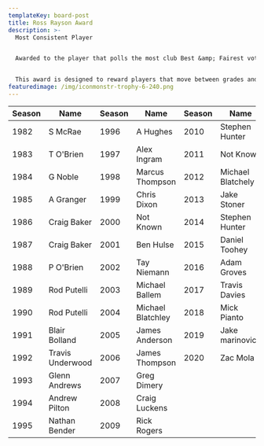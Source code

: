 ```yaml
---
templateKey: board-post
title: Ross Rayson Award
description: >-
  Most Consistent Player


  Awarded to the player that polls the most club Best &amp; Fairest votes across more than one club team.


  This award is designed to reward players that move between grades and to encourage players to play in higher graded teams but still being rewarded by accumulating votes in more than one side.
featuredimage: /img/iconmonstr-trophy-6-240.png
---
```

| **Season** | **Name**         | **Season** | **Name**          | **Season** | **Name**          |
| ---------- | ---------------- | ---------- | ----------------- | ---------- | ----------------- |
| 1982       | S McRae          | 1996       | A Hughes          | 2010       | Stephen Hunter    |
| 1983       | T O&#39;Brien    | 1997       | Alex Ingram       | 2011       | Not Known         |
| 1984       | G Noble          | 1998       | Marcus Thompson   | 2012       | Michael Blatchely |
| 1985       | A Granger        | 1999       | Chris Dixon       | 2013       | Jake Stoner       |
| 1986       | Craig Baker      | 2000       | Not Known         | 2014       | Stephen Hunter    |
| 1987       | Craig Baker      | 2001       | Ben Hulse         | 2015       | Daniel Toohey     |
| 1988       | P O&#39;Brien    | 2002       | Tay Niemann       | 2016       | Adam Groves       |
| 1989       | Rod Putelli      | 2003       | Michael Ballem    | 2017       | Travis Davies     |
| 1990       | Rod Putelli      | 2004       | Michael Blatchley | 2018       | Mick Pianto       |
| 1991       | Blair Bolland    | 2005       | James Anderson    | 2019     | Jake marinovich                   |
| 1992       | Travis Underwood | 2006       | James Thompson    | 2020       | Zac Mola          |
| 1993       | Glenn Andrews    | 2007       | Greg Dimery       |            |                   |
| 1994       | Andrew Pilton    | 2008       | Craig Luckens     |            |                   |
| 1995       | Nathan Bender    | 2009       | Rick Rogers       |            |                   |
